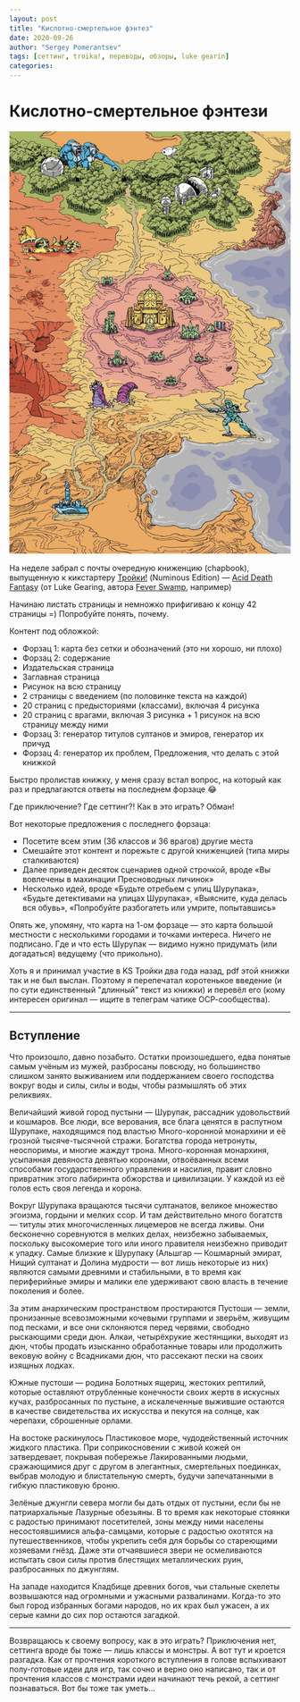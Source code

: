 ```yaml
---
layout: post
title: "Кислотно-смертельное фэнтез"
date: 2020-09-26
author: "Sergey Pomerantsev"
tags: [сеттинг, troika!, переводы, обзоры, luke gearin]
categories:
---
```


# Кислотно-смертельное фэнтези

![](/assets/images/_acid-death-fantasy.jpg)

На неделе забрал с почты очередную книженцию (chapbook), выпущенную к кикстартеру [Тройки!](https://docs.google.com/document/d/1nA0u-OD58ujAICzClfWePBIhClBb0OX2YTRQMXw-RKg/edit) (Numinous Edition) — [Acid Death Fantasy](https://www.melsonia.com/acid-death-fantasy-264-p.asp) (от Luke Gearing, автора [Fever Swamp](https://pnprpg.ru/blog/tag/%D0%BB%D0%B8%D1%85%D0%BE%D1%80%D0%B0%D0%B4%D0%BE%D1%87%D0%BD%D0%B0%D1%8F-%D1%82%D0%BE%D0%BF%D1%8C/), например)

Начинаю листать страницы и немножко прифигиваю к концу 42 страницы =) Попробуйте понять, почему.

Контент под обложкой:

- Форзац 1: карта без сетки и обозначений (это ни хорошо, ни плохо)
- Форзац 2: содержание
- Издательская страница
- Заглавная страница
- Рисунок на всю страницу
- 2 страницы с введением (по половинке текста на каждой)
- 20 страниц с предысториями (классами), включая 4 рисунка
- 20 страниц с врагами, включая 3 рисунка + 1 рисунок на всю страницу между ними
- Форзац 3: генератор титулов султанов и эмиров, генератор их причуд
- Форзац 4: генератор их проблем, Предложения, что делать с этой книжкой

Быстро пролистав книжку, у меня сразу встал вопрос, на который как раз и предлагаются ответы на последнем форзаце 😂

Где приключение? Где сеттинг?! Как в это играть? Обман!

Вот некоторые предложения с последнего форзаца:

- Посетите всем этим (36 классов и 36 врагов) другие места
- Смешайте этот контент и порежьте с другой книженцией (типа миры сталкиваются)
- Далее приведен десяток сценариев одной строчкой, вроде «Вы вовлечены в махинации Пресноводных личинок»
- Несколько идей, вроде «Будьте отребьем с улиц Шурупака», «Будьте детективами на улицах Шурупака», «Выясните, куда делась вся обувь», «Попробуйте разбогатеть или умрите, попытавшись»

Опять же, упомяну, что карта на 1-ом форзаце — это карта большой местности с несколькими городами и точками интереса. Ничего не подписано. Где и что есть Шурупак — видимо нужно придумать (или догадаться) ведущему (что прикольно).

Хоть я и принимал участие в KS Тройки два года назад, pdf этой книжки так и не был выслан. Поэтому я перепечатал коротенькое введение (и по сути единственный "длинный" текст из книжки) и перевёл его (кому интересен оригинал — ищите в телеграм чатике ОСР-сообщества).

---

## Вступление

Что произошло, давно позабыто. Остатки произошедшего, едва понятые самым учёным из мужей, разбросаны повсюду, но большинство слишком занято выживанием или поддержанием своего господства вокруг воды и силы, силы и воды, чтобы размышлять об этих реликвиях.

Величайший живой город пустыни — Шурупак, рассадник удовольствий и кошмаров. Все люди, все верования, все блага ценятся в распутном Шурупаке, находящимся под властью Много-коронной монархини и её грозной тысяче-тысячной стражи. Богатства города нетронуты, неоспоримы, и многие жаждут трона. Много-коронная монархиня, усыпанная девяноста девятью коронами, отвоёванных всеми способами государственного управления и насилия, правит словно привратник этого лабиринта обжорства и цивилизации. У каждой из её голов есть своя легенда и корона.

Вокруг Шурупака вращаются тысячи султанатов, великое множество эгоизма, гордыни и мелких ссор. И там действительно много богатств — титулы этих многочисленных лицемеров не всегда лживы. Они бесконечно соревнуются в мелких делах, неизбежно забываемых, поскольку высокомерие того или иного правителя неизбежно приводит к упадку. Самые близкие к Шурупаку (Альшгар — Кошмарный эмират, Нищий султанат и Долина мудрости — вот лишь некоторые из них) являются самыми древними и стабильными, в то время как периферийные эмиры и малики еле удерживают свою власть в течение поколения и более.

За этим анархическим пространством простираются Пустоши — земли, пронизанные всевозможными кочевыми группами и зверьём, живущим под песками, и все они склоняются перед червями, свободно рыскающими среди дюн. Алкаи, четырёхрукие жестянщики, выходят из дюн, чтобы продать изысканно обработанные товары или продолжить вековую войну с Всадниками дюн, что рассекают пески на своих изящных лодках.

Южные пустоши — родина Болотных ящериц, жестоких рептилий, которые оставляют отрубленные конечности своих жертв в искусных кучах, разбросанных по пустыне, а искалеченные выжившие остаются в качестве свидетельства их искусства и пекутся на солнце, как черепахи, сброшенные орлами.

На востоке раскинулось Пластиковое море, чудодейственный источник жидкого пластика. При соприкосновении с живой кожей он затвердевает, покрывая побережье Лакированными людьми, сражающимися друг с другом в элегантных, смертельных поединках, выбрав молодую и блистательную смерть, будучи запечатанными в гибкую пластиковую броню.

Зелёные джунгли севера могли бы дать отдых от пустыни, если бы не патриархальные Лазурные обезьяны. В то время как некоторые стоянки с радостью принимают посетителей, зоны между ними населены несостоявшимися альфа-самцами, которые с радостью охотятся на путешественников, чтобы укрепить себя для борьбы со стареющими хозяевами гнёзд. Даже эти отчаявшиеся звери не осмеливаются испытать свои силы против блестящих металлических руин, разбросанных по джунглям.

На западе находится Кладбище древних богов, чьи стальные скелеты возвышаются над огромными и ужасными развалинами. Когда-то это был город избранных богами народов, но их крах был ужасен, а их серые камни до сих пор остаются загадкой.

---

Возвращаюсь к своему вопросу, как в это играть? Приключения нет, сеттинга вроде бы тоже — лишь классы и монстры. А вот тут и кроется разгадка. Как от прочтения короткого вступления в голове вспыхивают полу-готовые идеи для игр, так сочно и верно оно написано, так и от прочтения классов с монстрами идеи начинают течь рекой, а сеттинг познаваться. Вот бы тоже так уметь…
